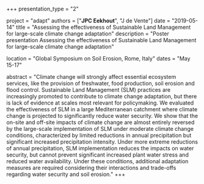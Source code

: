 +++
presentation_type = "2"

project = "adapt"
authors = ["**JPC Eekhout**", "J de Vente"]
date = "2019-05-14"
title = "Assessing the effectiveness of Sustainable Land Management for large-scale climate change adaptation"
description = "Poster presentation Assessing the effectiveness of Sustainable Land Management for large-scale climate change adaptation"

location = "Global Symposium on Soil Erosion, Rome, Italy"
dates = "May 15-17"

abstract = "Climate change will strongly affect essential ecosystem services, like the provision of freshwater, food production, soil erosion and flood control. Sustainable Land Management (SLM) practices are increasingly promoted to contribute to climate change adaptation, but there is lack of evidence at scales most relevant for policymaking. We evaluated the effectiveness of SLM in a large Mediterranean catchment where climate change is projected to significantly reduce water security. We show that the on-site and off-site impacts of climate change are almost entirely reversed by the large-scale implementation of SLM under moderate climate change conditions, characterized by limited reductions in annual precipitation but significant increased precipitation intensity. Under more extreme reductions of annual precipitation, SLM implementation reduces the impacts on water security, but cannot prevent significant increased plant water stress and reduced water availability. Under these conditions, additional adaptation measures are required considering their interactions and trade-offs regarding water security and soil erosion."
+++